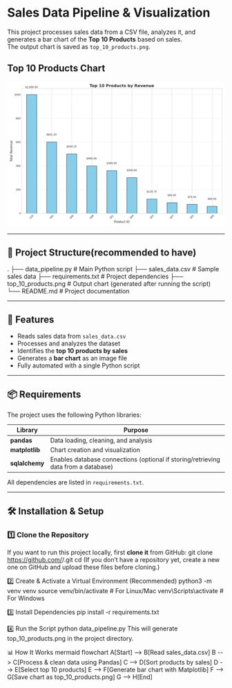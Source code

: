 
# Sales Data Pipeline & Visualization

This project processes sales data from a CSV file, analyzes it, and generates a bar chart of the **Top 10 Products** based on sales.  
The output chart is saved as `top_10_products.png`.

## Top 10 Products Chart

![Top 10 Products](top_10_products.png)

---

## 📂 Project Structure(recommended to have)
.
├── data_pipeline.py # Main Python script
├── sales_data.csv # Sample sales data
├── requirements.txt # Project dependencies
├── top_10_products.png # Output chart (generated after running the script)
└── README.md # Project documentation



---

## 🚀 Features

- Reads sales data from `sales_data.csv`
- Processes and analyzes the dataset
- Identifies the **top 10 products by sales**
- Generates a **bar chart** as an image file
- Fully automated with a single Python script

---

## 📦 Requirements

The project uses the following Python libraries:

| Library     | Purpose |
|-------------|---------|
| **pandas**  | Data loading, cleaning, and analysis |
| **matplotlib** | Chart creation and visualization |
| **sqlalchemy** | Enables database connections (optional if storing/retrieving data from a database) |

All dependencies are listed in `requirements.txt`.

---

## 🛠 Installation & Setup

### 1️⃣ Clone the Repository
If you want to run this project locally, first **clone it** from GitHub:
git clone https://github.com/<your-username>/<your-repo>.git
cd <your-repo>
(If you don’t have a repository yet, create a new one on GitHub and upload these files before cloning.)

2️⃣ Create & Activate a Virtual Environment (Recommended)
python3 -m venv venv
source venv/bin/activate  # For Linux/Mac
venv\Scripts\activate     # For Windows

3️⃣ Install Dependencies
pip install -r requirements.txt

4️⃣ Run the Script
python data_pipeline.py
This will generate top_10_products.png in the project directory.

📊 How It Works
mermaid
flowchart 
    A[Start] --> B[Read sales_data.csv]
    B --> C[Process & clean data using Pandas]
    C --> D[Sort products by sales]
    D --> E[Select top 10 products]
    E --> F[Generate bar chart with Matplotlib]
    F --> G[Save chart as top_10_products.png]
    G --> H[End]
